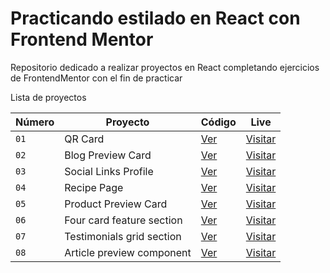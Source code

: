 # Practicando estilado en React con Frontend Mentor

Repositorio dedicado a realizar proyectos en React completando ejercicios de FrontendMentor con el fin de practicar

Lista de proyectos

| Número | Proyecto                  | Código                                     | Live                                                                       |
| --- | --- | --- | --- |
| `01`   | QR Card                   | [Ver](01-qr-card)                          | [Visitar](https://qr-card-rho.vercel.app/)                                 |
| `02`   | Blog Preview Card         | [Ver](02-blog-preview-card)                | [Visitar](https://practice-react-frontendmentor.vercel.app/)               |
| `03`   | Social Links Profile      | [Ver](03-social-links-profile)             | [Visitar](https://practice-react-frontendmentor-84gd.vercel.app/)          |
| `04`   | Recipe Page               | [Ver](04-recipe-page)                      | [Visitar](https://practice-react-frontendmentor-uopt.vercel.app/)          |
| `05`   | Product Preview Card      | [Ver](05-product-preview-card)             | [Visitar](https://product-preview-card-swart.vercel.app/)                  |
| `06`   | Four card feature section | [Ver](06-four-card-feature-section-master) | [Visitar](https://four-card-feature-section-master-five-kappa.vercel.app/) |
| `07`   | Testimonials grid section | [Ver](07-testimonials-grid-section-main)   | [Visitar](https://07-testimonials-grid-section-main.vercel.app/)           |
| `08`   | Article preview component | [Ver](08-article-preview-component-master)   | [Visitar](https://article-preview-component-master-snowy.vercel.app/)           |
